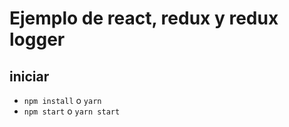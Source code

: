# Ejemplo de react, redux y redux logger

## iniciar
- `npm install` o `yarn`
- `npm start` o `yarn start`